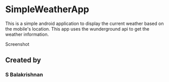 # SimpleWeatherApp
This is a simple android application to display the current weather based on the mobile's location.
This app uses the wunderground api to get the weather information.

Screenshot

## Created by
### S Balakrishnan
